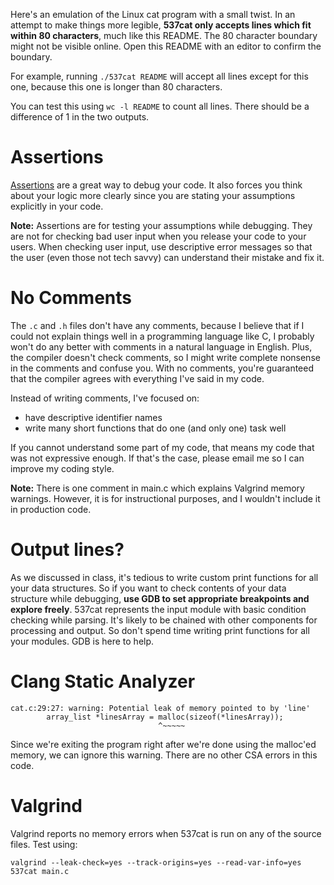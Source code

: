 Here's an emulation of the Linux cat program with a small twist. In an attempt
to make things more legible, __537cat only accepts lines which fit within 80
characters__, much like this README. The 80 character boundary might not be
visible online. Open this README with an editor to confirm the boundary.

For example, running `./537cat README` will accept all lines except for this one, because this one is longer than 80 characters.

You can test this using `wc -l README` to count all lines. There should be a
difference of 1 in the two outputs.

# Assertions
[Assertions](https://en.wikipedia.org/wiki/Assert.h "assert.h Wiki page") are a
great way to debug your code. It also forces you think about your logic more
clearly since you are stating your assumptions explicitly in your code.

__Note:__ Assertions are for testing your assumptions while debugging. They are
not for checking bad user input when you release your code to your users. When
checking user input, use descriptive error messages so that the user (even
those not tech savvy) can understand their mistake and fix it.

# No Comments
The `.c` and `.h` files don't have any comments, because I believe that if I
could not explain things well in a programming language like C, I probably
won't do any better with comments in a natural language in English. Plus, the
compiler doesn't check comments, so I might write complete nonsense in the
comments and confuse you. With no comments, you're guaranteed that the compiler
agrees with everything I've said in my code.

Instead of writing comments, I've focused on:

* have descriptive identifier names
* write many short functions that do one (and only one) task well

If you cannot understand some part of my code, that means my code that was not
expressive enough. If that's the case, please email me so I can improve my
coding style.

__Note:__ There is one comment in main.c which explains Valgrind memory
warnings. However, it is for instructional purposes, and I wouldn't include it
in production code.

# Output lines?
As we discussed in class, it's tedious to write custom print functions for all
your data structures. So if you want to check contents of your data structure
while debugging, __use GDB to set appropriate breakpoints and explore freely__.
537cat represents the input module with basic condition checking while parsing.
It's likely to be chained with other components for processing and output. So
don't spend time writing print functions for all your modules. GDB is here to
help.

# Clang Static Analyzer
```
cat.c:29:27: warning: Potential leak of memory pointed to by 'line'
        array_list *linesArray = malloc(sizeof(*linesArray));
                                 ^~~~~~
```
Since we're exiting the program right after we're done using the malloc'ed
memory, we can ignore this warning. There are no other CSA errors in this code.

# Valgrind

Valgrind reports no memory errors when 537cat is run on any of the source
files. Test using:
```
valgrind --leak-check=yes --track-origins=yes --read-var-info=yes 537cat main.c
```
